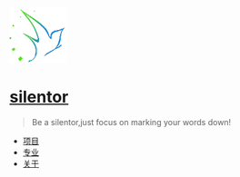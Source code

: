 ![Meizhuo logo](./img/favicon.ico)

# [silentor](.)

> Be a silentor,just focus on marking your words down!

- [项目](projects/index.md)
- [专业](profession.md)
- [关于](about.md)
